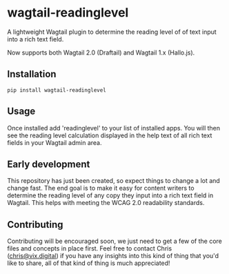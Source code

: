 # wagtail-readinglevel
A lightweight Wagtail plugin to determine the reading level of of text input into a rich text field.

Now supports both Wagtail 2.0 (Draftail) and Wagtail 1.x (Hallo.js).

## Installation
```pip install wagtail-readinglevel```

## Usage
Once installed add 'readinglevel' to your list of installed apps. You will then see the reading level calculation displayed in the help text of all rich text fields in your Wagtail admin area.

## Early development
This repository has just been created, so expect things to change a lot and change fast. The end goal is to make it easy for content writers to determine the reading level of any copy they input into a rich text field in Wagtail.
This helps with meeting the WCAG 2.0 readability standards.

## Contributing
Contributing will be encouraged soon, we just need to get a few of the core files and concepts in place first. Feel free to contact Chris (chris@vix.digital) if you have any insights into this kind of thing that you'd like to share, all of that kind of thing is much appreciated!
